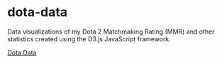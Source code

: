 # dota-data

Data visualizations of my Dota 2 Matchmaking Rating (MMR) and other statistics created using the D3.js JavaScript framework.

[Dota Data](https://davidherszenhaut.github.io/dota-data/)
